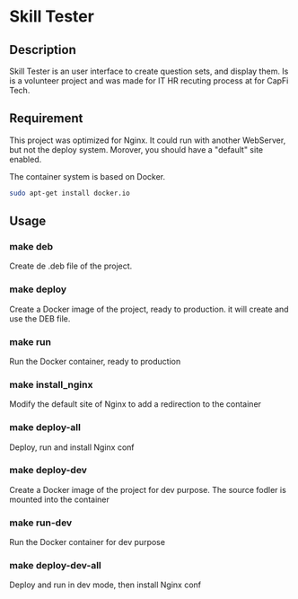 # Skill Tester

## Description
Skill Tester is an user interface to create question sets, and display them.
Is is a volunteer project and was made for IT HR recuting process at for CapFi Tech.

## Requirement
This project was optimized for Nginx. It could run with another WebServer, but not the deploy system.
Morover, you should have a "default" site enabled.

The container system is based on Docker.
```bash
sudo apt-get install docker.io
```

## Usage

### make deb
Create de .deb file of the project.

### make deploy
Create a Docker image of the project, ready to production. it will create and use the DEB file.

### make run
Run the Docker container, ready to production

### make install_nginx
Modify the default site of Nginx to add a redirection to the container

### make deploy-all
Deploy, run and install Nginx conf

### make deploy-dev
Create a Docker image of the project for dev purpose. The source fodler is mounted into the container

### make run-dev
Run the Docker container for dev purpose

### make deploy-dev-all
Deploy and run in dev mode, then install Nginx conf
